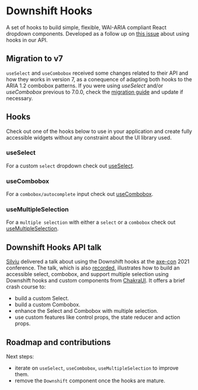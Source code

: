 # Downshift Hooks

A set of hooks to build simple, flexible, WAI-ARIA compliant React dropdown
components. Developed as a follow up on [this issue][hooks-issue] about using
hooks in our API.

## Migration to v7

`useSelect` and `useCombobox` received some changes related to their API and how
they works in version 7, as a conequence of adapting both hooks to the ARIA 1.2
combobox patterns. If you were using _useSelect_ and/or _useCombobox_ previous
to 7.0.0, check the [migration guide][migration-guide] and update if necessary.

## Hooks

Check out one of the hooks below to use in your application and create fully
accessible widgets without any constraint about the UI library used.

### useSelect

For a custom `select` dropdown check out [useSelect][select-readme].

### useCombobox

For a `combobox/autocomplete` input check out [useCombobox][combobox-readme].

### useMultipleSelection

For a `multiple selection` with either a `select` or a `combobox` check out
[useMultipleSelection][multiple-selection-readme].

## Downshift Hooks API talk

[Silviu](https://silviuaavram.com/) delivered a talk about using the Downshift
hooks at the [axe-con][axe-con] 2021 conference. The talk, which is also
[recorded][axe-con-recording], illustrates how to build an accessible select,
combobox, and support multiple selection using Downshift hooks and custom
components from [ChakraUI][chakra-ui]. It offers a brief crash course to:
- build a custom Select.
- build a custom Combobox.
- enhance the Select and Combobox with multiple selection.
- use custom features like control props, the state reducer and action props.

## Roadmap and contributions

Next steps:

- iterate on `useSelect`, `useCombobox`, `useMultipleSelection` to improve them.
- remove the `Downshift` component once the hooks are mature.

[hooks-issue]: https://github.com/downshift-js/downshift/issues/683
[select-readme]:
  https://github.com/downshift-js/downshift/tree/master/src/hooks/useSelect
[combobox-readme]:
  https://github.com/downshift-js/downshift/tree/master/src/hooks/useCombobox
[multiple-selection-readme]:
  https://github.com/downshift-js/downshift/tree/master/src/hooks/useMultipleSelection
[migration-guide]:
  https://github.com/downshift-js/downshift/tree/master/src/hooks/MIGRATION_V7.md
[axe-con]: https://www.deque.com/axe-con/
[axe-con-recording]:
  https://www.youtube.com/watch?v=iDEETM9Pa4Q&ab_channel=DequeSystems
[chakra-ui]: https://chakra-ui.com/

<!-- START doctoc generated TOC please keep comment here to allow auto update -->
<!-- DON'T EDIT THIS SECTION, INSTEAD RE-RUN doctoc TO UPDATE -->
<!-- END doctoc generated TOC please keep comment here to allow auto update -->
